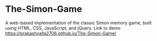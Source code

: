# The-Simon-Game
 A web-based implementation of the classic Simon memory game, built using HTML, CSS, JavaScript, and jQuery.
Link to demo
https://prakashyalla2706.github.io/The-Simon-Game/
